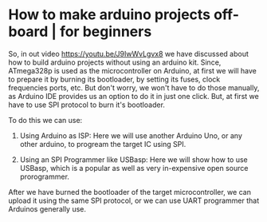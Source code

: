 # How to make arduino projects off-board | for beginners

So, in out video https://youtu.be/J9IwWvLgvx8 we have discussed about how to build arduino projects without using an arduino kit.
Since, ATmega328p is used as the microcontroller on Arduino, at first we will have to prepare it by burning its bootloader, by setting its fuses, clock frequencies ports, etc. But don't worry, we won't have to do those manually, as Arduino IDE provides us an option to do it in just one click. But, at first we have to use SPI protocol to burn it's bootloader.

To do this we can use:

1. Using Arduino as ISP: Here we will use another Arduino Uno, or any other arduino, to progream the target IC using SPI.

2. Using an SPI Programmer like USBasp: Here we will show how to use USBasp, which is a popular as well as very in-expensive open source prorogrammer.

After we have burned the bootloader of the target microcontroller, we can upload it using the same SPI protocol, or we can use UART programmer that Arduinos generally use.